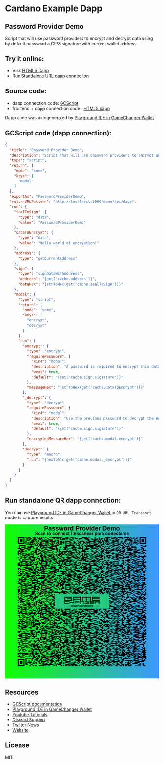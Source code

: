 
# Cardano Example Dapp

## **Password Provider Demo**

Script that will use password providers to encrypt and decrypt data using by default password a CIP8 signature with current wallet address


## Try it online: 

-  Visit [HTML5 Dapp](https://gamechangerfinance.github.io/gamechanger.wallet/examples/Password%20Provider%20Demo.html)
-  Run [Standalone URL dapp connection](https://beta-wallet.gamechanger.finance/api/2/run/1-H4sIAAAAAAAAA51UTWsbMRD9K6ou60CwDb0U39wkkEAKpnHooS1FXU12heXVVhr5A5P_3tFK8q5tUkp8sT7ezLz3ZlYHjgo18BlfCOe2xkq2sGajJFh2C2vDr7kEV1rVojINwZ66NcNaINsqrZl3wNoc26ZYx9AwaEq7J6xoJJMQ11KgoBDVVOz3nk5fhNfYxwt287D4xJyqGoHeApXAmpXeWmiontAaKJ-UFpwjarhvA_XIj_YWKIhYHvjayO7GrIHOV7B3fPY9nArNf75ec9i1xuLcDYRn3Ul2zPX89XEhECFk5TViO5tMtCmFro3D2cfpdDqRhJ-IVk2kaNsQ6DsGDoRemidSEnaJaZBPkI3QHt4qTewCbGnuon9vh9-D1oZRAi2Zecl-U58-hCTZpj68AryJVs7THcHcKcOwvaUy38j4-dHoYy5-oCSjohRlDeN0Wly98sj5HnYB4tAuDa1HA2xvR3FFeCocmzGo_L9dTDq70Yyr0NFkO1yY1sMt_PHKQnY9YFaqof_E5XzW5_1gKsdStByONtZ0EZSPfzTscz_Qe-PtSfD5YBM8fgUdMg94MjRUCEhKSrgHLELxkkxoZCwvyhK66sCcrypwSOe53Jh0bEGs-Ayth6Cp43TWuy7_kU6RWkLFRQX_aOPJZOZO_sp9GEwqvNf0Z3pPgrDWwkYZ73obSXh-RgIg9YCUJ9rv131M9eXEgEFYx3UMWXcXdal6LUpr8hPADzXsaOTRji4SZceig-H3F7V1FqCJBQAA)

## Source code:

- dapp connection code: [GCScript](Password%20Provider%20Demo.gcscript)
- frontend + dapp connection code : [HTML5 dapp](Password%20Provider%20Demo.html)

Dapp code was autogenerated by [Playground IDE in GameChanger Wallet ](https://beta-wallet.gamechanger.finance/playground)

## GCScript code (dapp connection):
```json
{
  "title": "Password Provider Demo",
  "description": "Script that will use password providers to encrypt and decrypt data using by default password a CIP8 signature with current wallet address",
  "type": "script",
  "return": {
    "mode": "some",
    "keys": [
      "modal"
    ]
  },
  "exportAs": "PasswordProviderDemo",
  "returnURLPattern": "http://localhost:3000/demo/api/dapp",
  "run": {
    "sealToSign": {
      "type": "data",
      "value": "PasswordProviderDemo"
    },
    "dataToEncrypt": {
      "type": "data",
      "value": "Hello world of encryption!"
    },
    "address": {
      "type": "getCurrentAddress"
    },
    "sign": {
      "type": "signDataWithAddress",
      "address": "{get('cache.address')}",
      "dataHex": "{strToHex(get('cache.sealToSign'))}"
    },
    "modal": {
      "type": "script",
      "return": {
        "mode": "some",
        "keys": [
          "encrypt",
          "decrypt"
        ]
      },
      "run": {
        "encrypt": {
          "type": "encrypt",
          "requirePassword": {
            "kind": "modal",
            "description": "A password is required to encrypt this data.\n By default your password is a CIP8 signature\n using your current address to sign.\n\n It's recomended to accept the suggested password.",
            "weak": true,
            "default": "{get('cache.sign.signature')}"
          },
          "messageHex": "{strToHex(get('cache.dataToEncrypt'))}"
        },
        "_decrypt": {
          "type": "decrypt",
          "requirePassword": {
            "kind": "modal",
            "description": "Use the previous password to decrypt the encrypted message",
            "weak": true,
            "default": "{get('cache.sign.signature')}"
          },
          "encryptedMessageHex": "{get('cache.modal.encrypt')}"
        },
        "decrypt": {
          "type": "macro",
          "run": "{hexToStr(get('cache.modal._decrypt'))}"
        }
      }
    }
  }
}
```

## Run standalone QR dapp connection: 

You can use [Playground IDE in GameChanger Wallet ](https://beta-wallet.gamechanger.finance/playground) in `QR URL Transport` mode to capture results

[![This GCScript/URL is too large! make it shorter uploading parts to GCFS. Unable to generate QR code](Password%20Provider%20Demo.png)](https://gamechangerfinance.github.io/gamechanger.wallet/examples/Password%20Provider%20Demo.png)

## Resources
- [GCScript documentation](https://beta-wallet.gamechanger.finance/doc/api/v2/api.html)
- [Playground IDE in GameChanger Wallet ](https://beta-wallet.gamechanger.finance/playground)
- [Youtube Tutorials](https://www.youtube.com/@gamechanger.finance)
- [Discord Support](https://discord.gg/vpbfyRaDKG)
- [Twitter News](https://twitter.com/GameChangerOk)
- [Website](https://gamechanger.finance)

## License
MIT 
    
